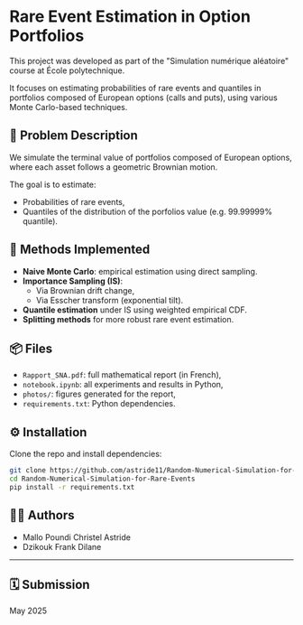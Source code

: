 # Rare Event Estimation in Option Portfolios

This project was developed as part of the "Simulation numérique aléatoire" course at École polytechnique.

It focuses on estimating probabilities of rare events and quantiles in portfolios composed of European options (calls and puts), using various Monte Carlo-based techniques.

## 🔢 Problem Description

We simulate the terminal value of portfolios composed of European options, where each asset follows a geometric Brownian motion.

The goal is to estimate:
- Probabilities of rare events,
- Quantiles of the distribution of the porfolios value (e.g. 99.99999% quantile).

## 🧠 Methods Implemented

- **Naive Monte Carlo**: empirical estimation using direct sampling.
- **Importance Sampling (IS)**:
  - Via Brownian drift change,
  - Via Esscher transform (exponential tilt).
- **Quantile estimation** under IS using weighted empirical CDF.
- **Splitting methods** for more robust rare event estimation.

## 📦 Files

- `Rapport_SNA.pdf`: full mathematical report (in French),
- `notebook.ipynb`: all experiments and results in Python,
- `photos/`: figures generated for the report,
- `requirements.txt`: Python dependencies.

## ⚙️ Installation

Clone the repo and install dependencies:

```bash
git clone https://github.com/astride11/Random-Numerical-Simulation-for-Rare-Events.git
cd Random-Numerical-Simulation-for-Rare-Events
pip install -r requirements.txt
```

## 👨‍🔬 Authors

- Mallo Poundi Christel Astride  
- Dzikouk Frank Dilane  

---

## 🗓 Submission

May 2025

